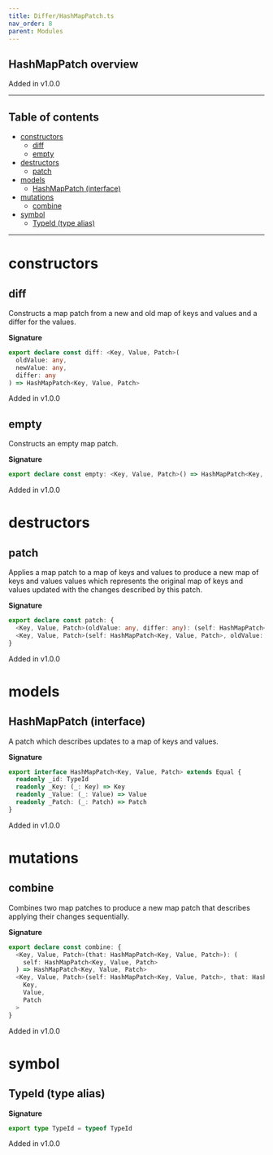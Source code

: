 ```yaml
---
title: Differ/HashMapPatch.ts
nav_order: 8
parent: Modules
---
```


## HashMapPatch overview

Added in v1.0.0

---

<h2 class="text-delta">Table of contents</h2>

- [constructors](#constructors)
  - [diff](#diff)
  - [empty](#empty)
- [destructors](#destructors)
  - [patch](#patch)
- [models](#models)
  - [HashMapPatch (interface)](#hashmappatch-interface)
- [mutations](#mutations)
  - [combine](#combine)
- [symbol](#symbol)
  - [TypeId (type alias)](#typeid-type-alias)

---

# constructors

## diff

Constructs a map patch from a new and old map of keys and values and a
differ for the values.

**Signature**

```ts
export declare const diff: <Key, Value, Patch>(
  oldValue: any,
  newValue: any,
  differ: any
) => HashMapPatch<Key, Value, Patch>
```

Added in v1.0.0

## empty

Constructs an empty map patch.

**Signature**

```ts
export declare const empty: <Key, Value, Patch>() => HashMapPatch<Key, Value, Patch>
```

Added in v1.0.0

# destructors

## patch

Applies a map patch to a map of keys and values to produce a new map of
keys and values values which represents the original map of keys and
values updated with the changes described by this patch.

**Signature**

```ts
export declare const patch: {
  <Key, Value, Patch>(oldValue: any, differ: any): (self: HashMapPatch<Key, Value, Patch>) => any
  <Key, Value, Patch>(self: HashMapPatch<Key, Value, Patch>, oldValue: any, differ: any): any
}
```

Added in v1.0.0

# models

## HashMapPatch (interface)

A patch which describes updates to a map of keys and values.

**Signature**

```ts
export interface HashMapPatch<Key, Value, Patch> extends Equal {
  readonly _id: TypeId
  readonly _Key: (_: Key) => Key
  readonly _Value: (_: Value) => Value
  readonly _Patch: (_: Patch) => Patch
}
```

Added in v1.0.0

# mutations

## combine

Combines two map patches to produce a new map patch that describes
applying their changes sequentially.

**Signature**

```ts
export declare const combine: {
  <Key, Value, Patch>(that: HashMapPatch<Key, Value, Patch>): (
    self: HashMapPatch<Key, Value, Patch>
  ) => HashMapPatch<Key, Value, Patch>
  <Key, Value, Patch>(self: HashMapPatch<Key, Value, Patch>, that: HashMapPatch<Key, Value, Patch>): HashMapPatch<
    Key,
    Value,
    Patch
  >
}
```

Added in v1.0.0

# symbol

## TypeId (type alias)

**Signature**

```ts
export type TypeId = typeof TypeId
```

Added in v1.0.0
